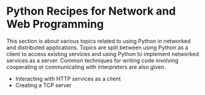 # Python Recipes for Network and Web Programming

This section is about various topics related to using Python in 
networked and distributed applications. Topics are split between using 
Python as a client to access existing services and using Python to 
implement networked services as a server. Common techniques for writing 
code involving cooperating or communicating with interpreters are also 
given.

* Interacting with HTTP services as a client
* Creating a TCP server
